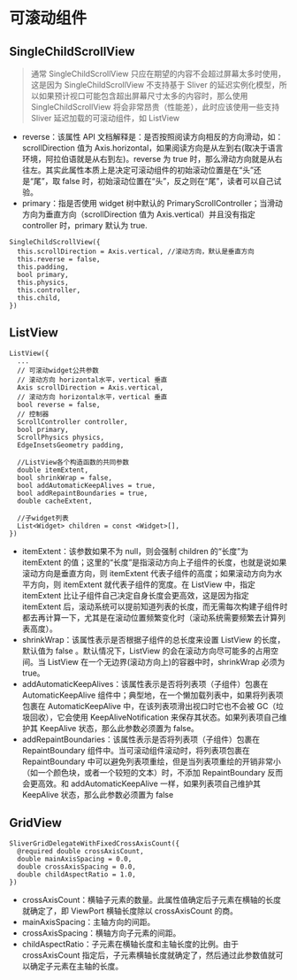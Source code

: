 # 可滚动组件

## SingleChildScrollView

> 通常 SingleChildScrollView 只应在期望的内容不会超过屏幕太多时使用，这是因为 SingleChildScrollView 不支持基于 Sliver 的延迟实例化模型，所以如果预计视口可能包含超出屏幕尺寸太多的内容时，那么使用 SingleChildScrollView 将会非常昂贵（性能差），此时应该使用一些支持 Sliver 延迟加载的可滚动组件，如 ListView

- reverse：该属性 API 文档解释是：是否按照阅读方向相反的方向滑动，如：scrollDirection 值为 Axis.horizontal，如果阅读方向是从左到右(取决于语言环境，阿拉伯语就是从右到左)。reverse 为 true 时，那么滑动方向就是从右往左。其实此属性本质上是决定可滚动组件的初始滚动位置是在“头”还是“尾”，取 false 时，初始滚动位置在“头”，反之则在“尾”，读者可以自己试验。
- primary：指是否使用 widget 树中默认的 PrimaryScrollController；当滑动方向为垂直方向（scrollDirection 值为 Axis.vertical）并且没有指定 controller 时，primary 默认为 true.

```dash
SingleChildScrollView({
  this.scrollDirection = Axis.vertical, //滚动方向，默认是垂直方向
  this.reverse = false,
  this.padding,
  bool primary,
  this.physics,
  this.controller,
  this.child,
})
```

## ListView

```dash
ListView({
  ...
  // 可滚动widget公共参数
  // 滚动方向 horizontal水平，vertical 垂直
  Axis scrollDirection = Axis.vertical,
  // 滚动方向 horizontal水平，vertical 垂直
  bool reverse = false,
  // 控制器
  ScrollController controller,
  bool primary,
  ScrollPhysics physics,
  EdgeInsetsGeometry padding,

  //ListView各个构造函数的共同参数
  double itemExtent,
  bool shrinkWrap = false,
  bool addAutomaticKeepAlives = true,
  bool addRepaintBoundaries = true,
  double cacheExtent,

  //子widget列表
  List<Widget> children = const <Widget>[],
})
```

- itemExtent：该参数如果不为 null，则会强制 children 的“长度”为 itemExtent 的值；这里的“长度”是指滚动方向上子组件的长度，也就是说如果滚动方向是垂直方向，则 itemExtent 代表子组件的高度；如果滚动方向为水平方向，则 itemExtent 就代表子组件的宽度。在 ListView 中，指定 itemExtent 比让子组件自己决定自身长度会更高效，这是因为指定 itemExtent 后，滚动系统可以提前知道列表的长度，而无需每次构建子组件时都去再计算一下，尤其是在滚动位置频繁变化时（滚动系统需要频繁去计算列表高度）。
- shrinkWrap：该属性表示是否根据子组件的总长度来设置 ListView 的长度，默认值为 false 。默认情况下，ListView 的会在滚动方向尽可能多的占用空间。当 ListView 在一个无边界(滚动方向上)的容器中时，shrinkWrap 必须为 true。
- addAutomaticKeepAlives：该属性表示是否将列表项（子组件）包裹在 AutomaticKeepAlive 组件中；典型地，在一个懒加载列表中，如果将列表项包裹在 AutomaticKeepAlive 中，在该列表项滑出视口时它也不会被 GC（垃圾回收），它会使用 KeepAliveNotification 来保存其状态。如果列表项自己维护其 KeepAlive 状态，那么此参数必须置为 false。
- addRepaintBoundaries：该属性表示是否将列表项（子组件）包裹在 RepaintBoundary 组件中。当可滚动组件滚动时，将列表项包裹在 RepaintBoundary 中可以避免列表项重绘，但是当列表项重绘的开销非常小（如一个颜色块，或者一个较短的文本）时，不添加 RepaintBoundary 反而会更高效。和 addAutomaticKeepAlive 一样，如果列表项自己维护其 KeepAlive 状态，那么此参数必须置为 false

## GridView

```dash
SliverGridDelegateWithFixedCrossAxisCount({
  @required double crossAxisCount,
  double mainAxisSpacing = 0.0,
  double crossAxisSpacing = 0.0,
  double childAspectRatio = 1.0,
})
```

- crossAxisCount：横轴子元素的数量。此属性值确定后子元素在横轴的长度就确定了，即 ViewPort 横轴长度除以 crossAxisCount 的商。
- mainAxisSpacing：主轴方向的间距。
- crossAxisSpacing：横轴方向子元素的间距。
- childAspectRatio：子元素在横轴长度和主轴长度的比例。由于 crossAxisCount 指定后，子元素横轴长度就确定了，然后通过此参数值就可以确定子元素在主轴的长度。
